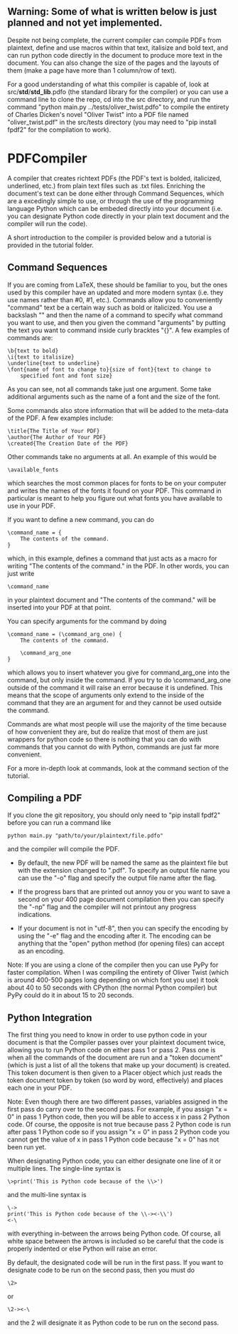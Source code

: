 ## Warning: Some of what is written below is just planned and not yet implemented.

Despite not being complete, the current compiler can compile PDFs from
plaintext, define and use macros within that text,  italisize and
bold text, and can run python code directly in the document to produce more
text in the document. You can also change the size of the pages and the layouts
of them (make a page have more than 1 column/row of text).

For a good understanding of what this compiler is capable of, look at
src/__std__/__std_lib__.pdfo (the standard library for the compiler) or
you can use a command line to clone the repo, cd into the src directory, and
run the command "python main.py ../tests/oliver_twist.pdfo" to compile the
entirety of Charles Dicken's novel "Oliver Twist" into a PDF file named
"oliver_twist.pdf" in the src/tests directory (you may need to
"pip install fpdf2" for the compilation to work).

# PDFCompiler

A compiler that creates richtext PDFs (the PDF's text is bolded, italicized,
underlined, etc.) from plain text files such as .txt files. Enriching the
document's text can be done either through Command Sequences, which are a
excedingly simple to use, or through the use of the programming language Python
which can be embeded directly into your document (i.e. you can designate Python
code directly in your plain text document and the compiler will run the code).

A short introduction to the compiler is provided below and a tutorial is
provided in the tutorial folder.

## Command Sequences

If you are coming from LaTeX, these should be familiar to you, but the ones
used by this compiler have an updated and more modern syntax (i.e. they use
names rather than #0, #1, etc.). Commands allow you to conveniently "command"
text be a certain way such as bold or italicized. You use a backslash "\" and
then the name of a command to specify what command you want to use, and then
you given the command "arguments" by putting the text you want to command
inside curly bracktes "{}". A few examples of commands are:

    \b{text to bold}
    \i{text to italisize}
    \underline{text to underline}
    \font{name of font to change to}{size of font}{text to change to
        specified font and font size}

As you can see, not all commands take just one argument. Some take
additional arguments such as the name of a font and the size of the font.

Some commands also store information that will be added to the meta-data
of the PDF. A few examples include:

    \title{The Title of Your PDF}
    \author{The Author of Your PDF}
    \created{The Creation Date of the PDF}

Other commands take no arguments at all. An example of this would be

    \available_fonts

which searches the most common places for fonts to be on your computer and
writes the names of the fonts it found on your PDF. This command in particular
is meant to help you figure out what fonts you have available to use in your
PDF.

If you want to define a new command, you can do

    \command_name = {
        The contents of the command.
    }

which, in this example, defines a command that just acts as a macro for writing
"The contents of the command." in the PDF. In other words, you can just write

    \command_name

in your plaintext document and "The contents of the command." will be inserted
into your PDF at that point.

You can specify arguments for the command by doing

    \command_name = (\command_arg_one) {
        The contents of the command.

        \command_arg_one
    }

which allows you to insert whatever you give for command_arg_one into the
command, but only inside the command. If you try to do \command_arg_one outside
of the command it will raise an error because it is undefined. This means that
the scope of arguments only extend to the inside of the command that
they are an argument for and they cannot be used outside the command.

Commands are what most people will use the majority of the time because of how
convenient they are, but do realize that most of them are just wrappers for
python code so there is nothing that you can do with commands that you cannot
do with Python, commands are just far more convenient.

For a more in-depth look at commands, look at the command section of the
tutorial.

## Compiling a PDF

If you clone the git repository, you should only need to "pip install fpdf2"
before you can run a command like

    python main.py "path/to/your/plaintext/file.pdfo"

and the compiler will compile the PDF.

 - By default, the new PDF will be named the same as the plaintext file but
   with the extension changed to ".pdf". To specify an output file name you can
   use the "-o" flag and specify the output file name after the flag.

 - If the progress bars that are printed out annoy you or you want to save a
   second on your 400 page document compilation then you can specify the "-np"
   flag and the compiler will not printout any progress indications.

 - If your document is not in "utf-8", then you can specify the encoding by
   using the "-e" flag and the encoding after it. The encoding can be anything
   that the "open" python method (for opening files) can accept as an encoding.

Note: If you are using a clone of the compiler then you can use PyPy for faster
compilation. When I was compiling the entirety of Oliver Twist (which is around
400-500 pages long depending on which font you use) it took about 40 to 50
seconds with CPython (the normal Python compiler) but PyPy could do it in about
15 to 20 seconds.

## Python Integration

The first thing you need to know in order to use python code in your document
is that the Compiler passes over your plaintext document twice, allowing you to
run Python code on either pass 1 or pass 2. Pass one is when all the commands
of the document are run and a "token document" (which is just a list of all the
tokens that make up your document) is created. This token document is then
given to a Placer object which just reads the token document token by token (so
word by word, effectively) and places each one in your PDF.

Note: Even though there are two different passes, variables assigned in the
first pass do carry over to the second pass. For example, if you assign "x
= 0" in pass 1 Python code, then you will be able to access x in pass 2
Python code. Of course, the opposite is not true because pass 2 Python code
is run after pass 1 Python code so if you assign "x = 0" in pass 2 Python
code you cannot get the value of x in pass 1 Python code because "x = 0" has
not been run yet.

When designating Python code, you can either designate one line of it or
multiple lines. The single-line syntax is

    \>print('This is Python code because of the \\>')

and the multi-line syntax is

    \->
    print('This is Python code because of the \\-><-\\')
    <-\

with everything in-between the arrows being Python code. Of course, all
white space between the arrows is included so be careful that the code is
properly indented or else Python will raise an error.

By default, the designated code will be run in the first pass. If you want
to designate code to be run on the second pass, then you must do

    \2>

or

    \2-><-\

and the 2 will designate it as Python code to be run on the second pass.


